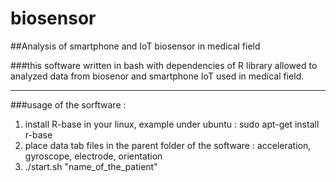 # biosensor
##Analysis of smartphone and IoT biosensor in medical field

###this software written in bash with dependencies of R library allowed to analyzed data from biosenor and smartphone IoT used in medical field.
***
###usage of the sorftware :
1. install R-base in your linux, example under ubuntu : sudo apt-get install r-base
2. place data tab files in the parent folder of the software : acceleration, gyroscope, electrode, orientation 
3. ./start.sh "name_of_the_patient"
